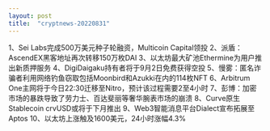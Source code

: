 ```yaml
---
layout: post
title:  "cryptnews-20220831"
---
```

1、Sei Labs完成500万美元种子轮融资，Multicoin Capital领投
2、派盾：AscendEX黑客地址再次转移150万枚DAI
3、以太坊最大矿池Ethermine为用户推出新质押服务
4、DigiDaigaku持有者将于9月2日免费获得空投
5、慢雾：匿名诈骗者利用网络钓鱼窃取包括Moonbird和Azukki在内的114枚NFT
6、Arbitrum One主网将于今日22:30迁移至Nitro，预计该过程需要2至4小时
7、彭博：加密市场的暴跌导致了劳力士、百达斐丽等奢华腕表市场的崩溃
8、Curve原生Stablecoin crvUSD或将于下月推出
9、Web3智能消息平台Dialect宣布拓展至Aptos
10、以太坊上涨触及1600美元，24小时涨幅4.3%
